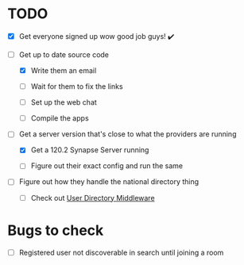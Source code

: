 # TODO
- [x] Get everyone signed up wow good job guys! :heavy_check_mark:

- [ ] Get up to date source code
  - [x] Write them an email
  - [ ] Wait for them to fix the links
  - [ ] Set up the web chat
  - [ ] Compile the apps


- [ ] Get a server version that's close to what the providers are running
  - [x] Get a 120.2 Synapse Server running
  - [ ] Figure out their exact config and run the same

  
- [ ] Figure out how they handle the national directory thing
  - [ ] Check out [User Directory Middleware](https://framagit.org/lxcode/luxchat-matrixuserdirectorymiddleware)   


# Bugs to check
- [ ] Registered user not discoverable in search until joining a room


# 
